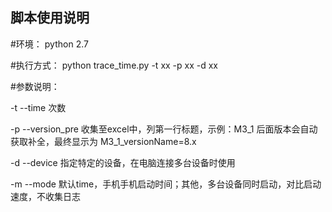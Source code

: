 ## 脚本使用说明

#环境： python 2.7

#执行方式： python trace_time.py -t xx -p xx -d xx

#参数说明：

-t --time  次数

-p --version_pre  收集至excel中，列第一行标题，示例：M3_1 后面版本会自动获取补全，最终显示为 M3_1_versionName=8.x

-d --device  指定特定的设备，在电脑连接多台设备时使用

-m --mode 默认time，手机手机启动时间；其他，多台设备同时启动，对比启动速度，不收集日志